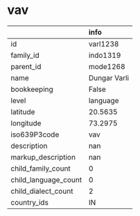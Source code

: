# vav
|                      | info         |
|:---------------------|:-------------|
| id                   | varl1238     |
| family_id            | indo1319     |
| parent_id            | mode1268     |
| name                 | Dungar Varli |
| bookkeeping          | False        |
| level                | language     |
| latitude             | 20.5635      |
| longitude            | 73.2975      |
| iso639P3code         | vav          |
| description          | nan          |
| markup_description   | nan          |
| child_family_count   | 0            |
| child_language_count | 0            |
| child_dialect_count  | 2            |
| country_ids          | IN           |